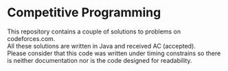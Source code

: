 # Competitive Programming

This repository contains a couple of solutions to problems on codeforces.com.  
All these solutions are written in Java and received AC (accepted).  
Please consider that this code was written under timing constrains so there is neither documentation nor is the code designed for readability.